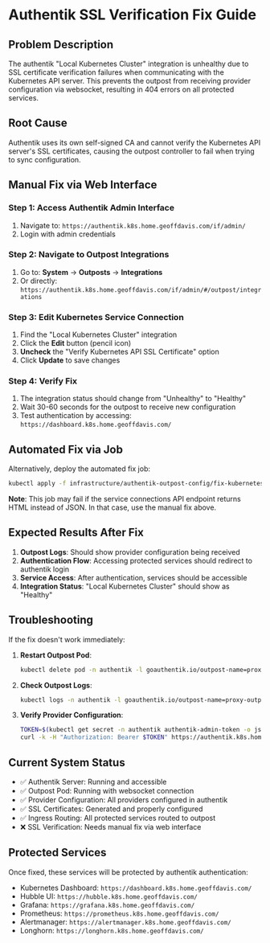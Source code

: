 # Authentik SSL Verification Fix Guide

## Problem Description

The authentik "Local Kubernetes Cluster" integration is unhealthy due to SSL certificate verification failures when communicating with the Kubernetes API server. This prevents the outpost from receiving provider configuration via websocket, resulting in 404 errors on all protected services.

## Root Cause

Authentik uses its own self-signed CA and cannot verify the Kubernetes API server's SSL certificates, causing the outpost controller to fail when trying to sync configuration.

## Manual Fix via Web Interface

### Step 1: Access Authentik Admin Interface

1. Navigate to: `https://authentik.k8s.home.geoffdavis.com/if/admin/`
2. Login with admin credentials

### Step 2: Navigate to Outpost Integrations

1. Go to: **System** → **Outposts** → **Integrations**
2. Or directly: `https://authentik.k8s.home.geoffdavis.com/if/admin/#/outpost/integrations`

### Step 3: Edit Kubernetes Service Connection

1. Find the "Local Kubernetes Cluster" integration
2. Click the **Edit** button (pencil icon)
3. **Uncheck** the "Verify Kubernetes API SSL Certificate" option
4. Click **Update** to save changes

### Step 4: Verify Fix

1. The integration status should change from "Unhealthy" to "Healthy"
2. Wait 30-60 seconds for the outpost to receive new configuration
3. Test authentication by accessing: `https://dashboard.k8s.home.geoffdavis.com/`

## Automated Fix via Job

Alternatively, deploy the automated fix job:

```bash
kubectl apply -f infrastructure/authentik-outpost-config/fix-kubernetes-ssl-verification.yaml
```

**Note**: This job may fail if the service connections API endpoint returns HTML instead of JSON. In that case, use the manual fix above.

## Expected Results After Fix

1. **Outpost Logs**: Should show provider configuration being received
2. **Authentication Flow**: Accessing protected services should redirect to authentik login
3. **Service Access**: After authentication, services should be accessible
4. **Integration Status**: "Local Kubernetes Cluster" should show as "Healthy"

## Troubleshooting

If the fix doesn't work immediately:

1. **Restart Outpost Pod**:

   ```bash
   kubectl delete pod -n authentik -l goauthentik.io/outpost-name=proxy-outpost
   ```

2. **Check Outpost Logs**:

   ```bash
   kubectl logs -n authentik -l goauthentik.io/outpost-name=proxy-outpost --tail=20
   ```

3. **Verify Provider Configuration**:

   ```bash
   TOKEN=$(kubectl get secret -n authentik authentik-admin-token -o jsonpath='{.data.token}' | base64 -d)
   curl -k -H "Authorization: Bearer $TOKEN" https://authentik.k8s.home.geoffdavis.com/api/v3/outposts/instances/
   ```

## Current System Status

- ✅ Authentik Server: Running and accessible
- ✅ Outpost Pod: Running with websocket connection
- ✅ Provider Configuration: All providers configured in authentik
- ✅ SSL Certificates: Generated and properly configured
- ✅ Ingress Routing: All protected services routed to outpost
- ❌ SSL Verification: Needs manual fix via web interface

## Protected Services

Once fixed, these services will be protected by authentik authentication:

- Kubernetes Dashboard: `https://dashboard.k8s.home.geoffdavis.com/`
- Hubble UI: `https://hubble.k8s.home.geoffdavis.com/`
- Grafana: `https://grafana.k8s.home.geoffdavis.com/`
- Prometheus: `https://prometheus.k8s.home.geoffdavis.com/`
- Alertmanager: `https://alertmanager.k8s.home.geoffdavis.com/`
- Longhorn: `https://longhorn.k8s.home.geoffdavis.com/`
